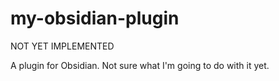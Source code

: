 # my-obsidian-plugin

NOT YET IMPLEMENTED

A plugin for Obsidian. Not sure what I'm going to do with it yet.
